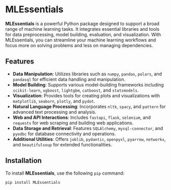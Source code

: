 # MLEssentials

**MLEssentials** is a powerful Python package designed to support a broad range of machine learning tasks. It integrates essential libraries and tools for data preprocessing, model building, evaluation, and visualization. With MLEssentials, you can streamline your machine learning workflows and focus more on solving problems and less on managing dependencies.

## Features

- **Data Manipulation**: Utilizes libraries such as `numpy`, `pandas`, `polars`, and `pandasql` for efficient data handling and manipulation.
- **Model Building**: Supports various model-building frameworks including `scikit-learn`, `xgboost`, `lightgbm`, `catboost`, and `statsmodels`.
- **Visualization**: Provides tools for creating plots and visualizations with `matplotlib`, `seaborn`, `plotly`, and `pydot`.
- **Natural Language Processing**: Incorporates `nltk`, `spacy`, and `pattern` for advanced text processing and analysis.
- **Web and API Interactions**: Includes `fastapi`, `flask`, `selenium`, and `requests` for web scraping and building web applications.
- **Data Storage and Retrieval**: Features `SQLAlchemy`, `mysql-connector`, and `pyodbc` for database connectivity and operations.
- **Additional Utilities**: Offers `joblib`, `pydantic`, `openpyxl`, `pyarrow`, `networkx`, and `beautifulsoup` for extended functionalities.

## Installation

To install **MLEssentials**, use the following `pip` command:

```bash
pip install MLEssentials
